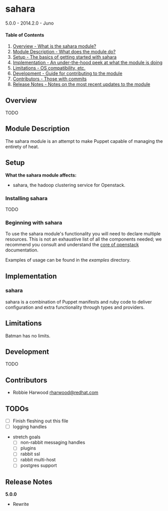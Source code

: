 sahara
======

5.0.0 - 2014.2.0 - Juno

#### Table of Contents

1. [Overview - What is the sahara module?](#overview)
2. [Module Description - What does the module do?](#module-description)
3. [Setup - The basics of getting started with sahara](#setup)
4. [Implementation - An under-the-hood peek at what the module is doing](#implementation)
5. [Limitations - OS compatibility, etc.](#limitations)
6. [Development - Guide for contributing to the module](#development)
7. [Contributors - Those with commits](#contributors)
8. [Release Notes - Notes on the most recent updates to the module](#release-notes)

Overview
--------

TODO

Module Description
------------------

The sahara module is an attempt to make Puppet capable of managing the
entirety of heat.

Setup
-----

**What the sahara module affects:**

* sahara, the hadoop clustering service for Openstack.

### Installing sahara

TODO

### Beginning with sahara

To use the sahara module's functionality you will need to declare multiple
resources.  This is not an exhaustive list of all the components needed; we
recommend you consult and understand the
[core of openstack](http://docs.openstack.org) documentation.

Examples of usage can be found in the *examples* directory.

Implementation
--------------

### sahara

sahara is a combination of Puppet manifests and ruby code to deliver
configuration and extra functionality through types and providers.

Limitations
-----------

Batman has no limits.

Development
-----------

TODO

Contributors
------------

- Robbie Harwood <rharwood@redhat.com>

TODOs
-----

- [ ] Finish fleshing out this file
- [ ] logging handles
- stretch goals
  - [ ] non-rabbit messaging handles
  - [ ] plugins
  - [ ] rabbit ssl
  - [ ] rabbit multi-host
  - [ ] postgres support

Release Notes
-------------

**5.0.0**

* Rewrite
